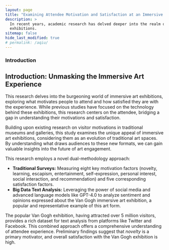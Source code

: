 ```yaml
---
layout: page
title: "Examining Attendee Motivation and Satisfaction at an Immersive Art Exhibition: A Case Study of the Van Gogh Exhibition"
description: >
  In recent years, academic research has delved deeper into the realm of visitor motivation and satisfaction within museums and galleries. However, a specific dimension - the immersive art exhibition - remains largely unexplored in terms of attendee motivation and satisfaction. This dissertation seeks to bridge this gap by quantitatively examining the factors that motivate individuals to engage in immersive art experiences and determining whether their expectations are met. The Van Gogh immersive art exhibitions, which are the one of the earliest organised immersive art exhibitions and the most popular ones in the world, serves as the focal case study. A mixed-method approach, encompassing survey-based analysis and text analysis, was employed for this study. In the survey study, eight motivations factors were proposed based on the characteristics of this immersive art exhibition, from both personal and societal contexts. Five satisfaction factors which correspond to the motivations were also investigated for testing whether the expectations of attendee were met or not by the exhibitions. For text analysis, a dataset was compiled from Twitter and Facebook, consisting of posts that detailed personal experiences, feelings, and opinions related to the Van Gogh immersive art exhibitions. Sentiment analysis was performed and word cloud visualisations were generated for evaluating the attendee attitude towards the exhibitions. Results indicated that novelty was the most important motivation for attendance, and both the survey study and text analysis consistently showed high levels of satisfaction towards the Van Gogh immersive art
  exhibitions.
sitemap: false
hide_last_modified: true
# permalink: /aqiu/
---
```



### Introduction
## Introduction: Unmasking the Immersive Art Experience

This research delves into the burgeoning world of immersive art exhibitions, exploring what motivates people to attend and how satisfied they are with the experience. While previous studies have focused on the technology behind these exhibitions, this research centers on the attendee, bridging a gap in understanding their motivations and satisfaction.

Building upon existing research on visitor motivations in traditional museums and galleries, this study examines the unique appeal of immersive art exhibitions, considering them as an evolution of traditional art spaces.  By understanding what draws audiences to these new formats, we can gain valuable insights into the future of art engagement.

This research employs a novel dual-methodology approach:

* **Traditional Surveys:**  Measuring eight key motivation factors (novelty, learning, escapism, entertainment, self-expression, personal interest, social interaction, and recommendation) and five corresponding satisfaction factors.
* **Big Data Text Analysis:** Leveraging the power of social media and advanced language models like GPT-4.0 to analyze sentiment and opinions expressed about the Van Gogh immersive art exhibition, a popular and representative example of this art form.

The popular Van Gogh exhibition, having attracted over 5 million visitors, provides a rich dataset for text analysis from platforms like Twitter and Facebook.  This combined approach offers a comprehensive understanding of attendee experience.  Preliminary findings suggest that *novelty* is a primary motivator, and overall satisfaction with the Van Gogh exhibition is high.

<br>

###

